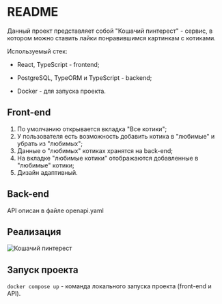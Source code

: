 # README
Данный проект представляет собой "Кошачий пинтерест" - сервис, в котором можно ставить лайки понравившимся картинкам с котиками.

Используемый стек: 

* React, TypeScript - frontend;

* PostgreSQL, TypeORM и TypeScript - backend;

* Docker - для запуска проекта.
  
## Front-end

1. По умолчанию открывается вкладка "Все котики";
2. У пользователя есть возможность добавить котика в "любимые" и убрать из "любимых";
3. Данные о "любимых" котиках хранятся на back-end;
4. На вкладке "любимые котики" отображаются добавленные в "любимые" котики;
5. Дизайн адаптивный.

## Back-end

API описан в файле openapi.yaml

## Реализация

![Кошачий пинтерест](https://github.com/user-attachments/assets/ee5f6a3a-34a3-4cf0-8800-9cd4b412047c)

## Запуск проекта

`docker compose up` - команда локального запуска проекта (front-end и API).
